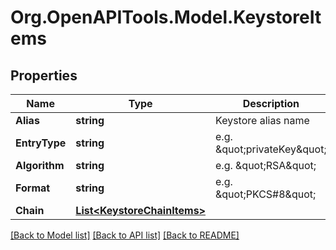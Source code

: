 # Org.OpenAPITools.Model.KeystoreItems
## Properties

Name | Type | Description | Notes
------------ | ------------- | ------------- | -------------
**Alias** | **string** | Keystore alias name | [optional] 
**EntryType** | **string** | e.g. \&quot;privateKey\&quot; | [optional] 
**Algorithm** | **string** | e.g. \&quot;RSA\&quot; | [optional] 
**Format** | **string** | e.g. \&quot;PKCS#8\&quot; | [optional] 
**Chain** | [**List&lt;KeystoreChainItems&gt;**](KeystoreChainItems.md) |  | [optional] 

[[Back to Model list]](../README.md#documentation-for-models) [[Back to API list]](../README.md#documentation-for-api-endpoints) [[Back to README]](../README.md)

